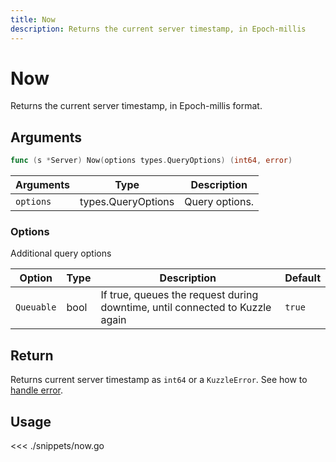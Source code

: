 ```yaml
---
title: Now
description: Returns the current server timestamp, in Epoch-millis
---
```


# Now

<SinceBadge version="1.0.0" />

Returns the current server timestamp, in Epoch-millis format.

## Arguments

```go
func (s *Server) Now(options types.QueryOptions) (int64, error)
```

| Arguments | Type               | Description    |
| --------- | ------------------ | -------------- |
| `options` | types.QueryOptions | Query options. |

### **Options**

Additional query options

| Option     | Type | Description                                                                  | Default |
| ---------- | ---- | ---------------------------------------------------------------------------- | ------- |
| `Queuable` | bool | If true, queues the request during downtime, until connected to Kuzzle again | `true`  |

## Return

Returns current server timestamp as `int64` or a `KuzzleError`. See how to [handle error](/sdk/go/1/error-handling).

## Usage

<<< ./snippets/now.go

